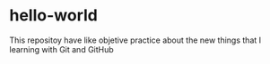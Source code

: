 # hello-world
This repositoy have like objetive practice about the new things that I learning with Git and GitHub
